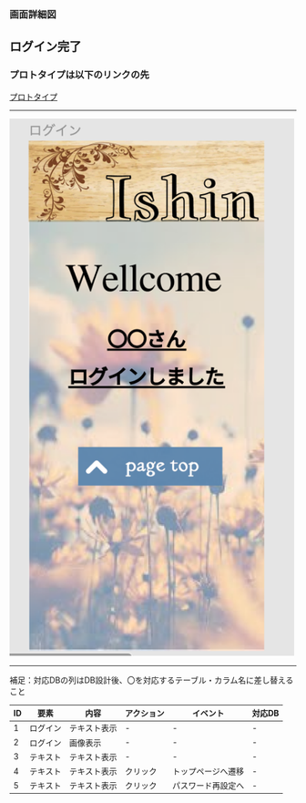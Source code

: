 ### 画面詳細図
## ログイン完了
### プロトタイプは以下のリンクの先
[プロトタイプ](https://www.figma.com/file/d4xL9ktHVGUJp5gQHzUaT8/Untitled?node-id=0%3A1)
*****
<img src="../img/Login-in.png" width="500">

*****
補足：対応DBの列はDB設計後、〇を対応するテーブル・カラム名に差し替えること

| ID | 要素 | 内容 | アクション | イベント | 対応DB |
|----|-----|------|----------|----------|-------|
|1   |ログイン|テキスト表示|-|-|-|
|2   |ログイン|画像表示|-|-|-|
|3   |テキスト|テキスト表示|-|-|-|
|4   |テキスト|テキスト表示|クリック|トップページへ遷移|-|
|5   |テキスト|テキスト表示|クリック|パスワード再設定へ|-| 
